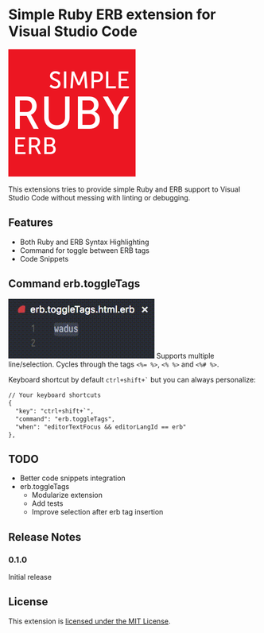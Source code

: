 # Simple Ruby ERB extension for Visual Studio Code

![Simple Ruby ERB](images/icon.png?raw=true)

This extensions tries to provide simple Ruby and ERB support to Visual Studio Code without messing with linting or debugging.

## Features

* Both Ruby and ERB Syntax Highlighting
* Command for toggle between ERB tags
* Code Snippets

## Command erb.toggleTags
![Simple Ruby ERB](images/toggleTags.gif?raw=true)
Supports multiple line/selection. Cycles through the tags `<%= %>`, `<% %>` and `<%# %>`.

Keyboard shortcut by default <code>ctrl+shift+`</code> but you can always personalize:

```
// Your keyboard shortcuts
{
  "key": "ctrl+shift+`",
  "command": "erb.toggleTags",
  "when": "editorTextFocus && editorLangId == erb"
},
```

## TODO

* Better code snippets integration
* erb.toggleTags
  * Modularize extension
  * Add tests
  * Improve selection after erb tag insertion

## Release Notes

### 0.1.0

Initial release

## License

This extension is [licensed under the MIT License](LICENSE.txt).
